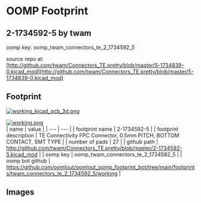 # OOMP Footprint  
## 2-1734592-5  by twam  
  
oomp key: oomp_twam_connectors_te_2_1734592_5  
  
source repo at: [http://github.com/twam/Connectors_TE.pretty/blob/master/5-1734839-0.kicad_mod](http://github.com/twam/Connectors_TE.pretty/blob/master/5-1734839-0.kicad_mod)  
## Footprint  
  
[![working_kicad_pcb_3d.png](working_kicad_pcb_3d_600.png)](working_kicad_pcb_3d.png)  
  
[![working.png](working_600.png)](working.png)  
| name | value | 
| --- | --- | 
| footprint name | 2-1734592-5 | 
| footprint description | TE Connectivity FPC Connector, 0.5mm PITCH, BOTTOM CONTACT, SMT TYPE | 
| number of pads | 27 | 
| github path | http://github.com/twam/Connectors_TE.pretty/blob/master/2-1734592-5.kicad_mod | 
| oomp key | oomp_twam_connectors_te_2_1734592_5 | 
| oomp bot github | https://github.com/oomlout/oomlout_oomp_footprint_bot/tree/main/footprints/twam_connectors_te_2_1734592_5/working | 
## Images  
